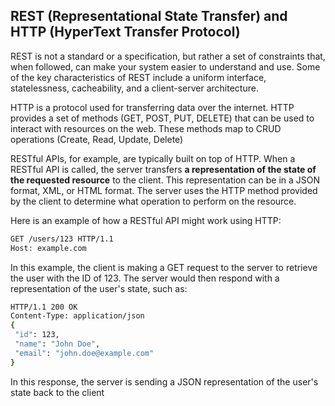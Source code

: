 ## REST (Representational State Transfer) and HTTP (HyperText Transfer Protocol)

REST is not a standard or a specification, but rather a set of constraints that, when followed, can make your system easier to understand and use. Some of the key characteristics of REST include a uniform interface, statelessness, cacheability, and a client-server architecture.

HTTP is a protocol used for transferring data over the internet. HTTP provides a set of methods (GET, POST, PUT, DELETE) that can be used to interact with resources on the web. These methods map to CRUD operations (Create, Read, Update, Delete)

RESTful APIs, for example, are typically built on top of HTTP. When a RESTful API is called, the server transfers **a representation of the state of the requested resource** to the client. This representation can be in a JSON format, XML, or HTML format. The server uses the HTTP method provided by the client to determine what operation to perform on the resource.

Here is an example of how a RESTful API might work using HTTP:

```sh
GET /users/123 HTTP/1.1
Host: example.com
```

In this example, the client is making a GET request to the server to retrieve the user with the ID of 123. The server would then respond with a representation of the user's state, such as:

```sh
HTTP/1.1 200 OK
Content-Type: application/json
{
 "id": 123,
 "name": "John Doe",
 "email": "john.doe@example.com"
}
```

In this response, the server is sending a JSON representation of the user's state back to the client 